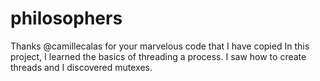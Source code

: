 # philosophers
Thanks @camillecalas for your marvelous code that I have copied
In this project, I learned the basics of threading a process. I saw how to create threads and I discovered mutexes.
